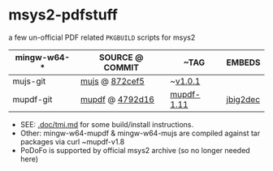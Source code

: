 msys2-pdfstuff
==============
a few un-official PDF related `PKGBUILD` scripts for msys2

<!-- mujs: 872cef584db8fdb766f03e7cc5df8e6ea5c7ebdc -->

[mupdf-1.11]:https://github.com/ArtifexSoftware/mupdf/tree/1.11
[mupdf]:https://github.com/ArtifexSoftware/mupdf
[mujs]:https://github.com/ArtifexSoftware/mujs
[mujs-872cef5]:https://github.com/ArtifexSoftware/mujs/commit/872cef584db8fdb766f03e7cc5df8e6ea5c7ebdc
[jbig2dec]:https://github.com/ArtifexSoftware/jbig2dec
[mupdf-git-commit]:https://github.com/ArtifexSoftware/mujs/commit/4792d16f17b15a1eca3c2a9c856dc13fda1d23c5
[v1.0.1]:https://github.com/ArtifexSoftware/mujs/releases/tag/1.0.1


| mingw-w64-* | SOURCE @ COMMIT| ~TAG | EMBEDS |
| -------- | -------- | -------- | -------- |
| mujs-git     | [mujs] @ [872cef5][mujs-872cef5] | ~[v1.0.1](https://github.com/ArtifexSoftware/mujs/releases/tag/1.0.1) ||
| mupdf-git | [mupdf] @ [4792d16][mupdf-git-commit] | [mupdf-1.11] | [jbig2dec]


- SEE: [.doc/tmi.md](.doc/tmi.md) for some build/install instructions.
- Other: mingw-w64-mupdf & mingw-w64-mujs are compiled against tar packages via curl ~mupdf-v1.8
- PoDoFo is supported by official msys2 archive (so no longer needed here)